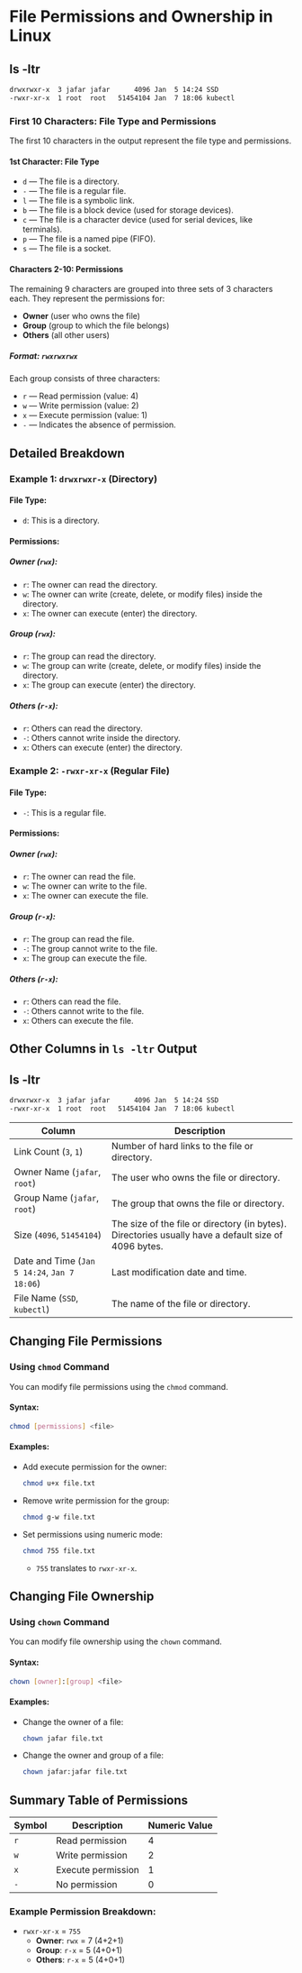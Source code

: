 
# File Permissions and Ownership in Linux

## ls -ltr
```bash
drwxrwxr-x  3 jafar jafar      4096 Jan  5 14:24 SSD
-rwxr-xr-x  1 root  root   51454104 Jan  7 18:06 kubectl
```

### First 10 Characters: File Type and Permissions
The first 10 characters in the output represent the file type and permissions.

#### 1st Character: File Type
- `d` — The file is a directory.
- `-` — The file is a regular file.
- `l` — The file is a symbolic link.
- `b` — The file is a block device (used for storage devices).
- `c` — The file is a character device (used for serial devices, like terminals).
- `p` — The file is a named pipe (FIFO).
- `s` — The file is a socket.

#### Characters 2-10: Permissions
The remaining 9 characters are grouped into three sets of 3 characters each. They represent the permissions for:

- **Owner** (user who owns the file)
- **Group** (group to which the file belongs)
- **Others** (all other users)

##### Format: `rwxrwxrwx`
Each group consists of three characters:
- `r` — Read permission (value: 4)
- `w` — Write permission (value: 2)
- `x` — Execute permission (value: 1)
- `-` — Indicates the absence of permission.

## Detailed Breakdown

### Example 1: `drwxrwxr-x` (Directory)

#### File Type:
- `d`: This is a directory.

#### Permissions:

##### Owner (`rwx`):
- `r`: The owner can read the directory.
- `w`: The owner can write (create, delete, or modify files) inside the directory.
- `x`: The owner can execute (enter) the directory.

##### Group (`rwx`):
- `r`: The group can read the directory.
- `w`: The group can write (create, delete, or modify files) inside the directory.
- `x`: The group can execute (enter) the directory.

##### Others (`r-x`):
- `r`: Others can read the directory.
- `-`: Others cannot write inside the directory.
- `x`: Others can execute (enter) the directory.

### Example 2: `-rwxr-xr-x` (Regular File)

#### File Type:
- `-`: This is a regular file.

#### Permissions:

##### Owner (`rwx`):
- `r`: The owner can read the file.
- `w`: The owner can write to the file.
- `x`: The owner can execute the file.

##### Group (`r-x`):
- `r`: The group can read the file.
- `-`: The group cannot write to the file.
- `x`: The group can execute the file.

##### Others (`r-x`):
- `r`: Others can read the file.
- `-`: Others cannot write to the file.
- `x`: Others can execute the file.

## Other Columns in `ls -ltr` Output
## ls -ltr
```bash
drwxrwxr-x  3 jafar jafar      4096 Jan  5 14:24 SSD
-rwxr-xr-x  1 root  root   51454104 Jan  7 18:06 kubectl
```
| Column | Description |
|--------|-------------|
| Link Count (`3`, `1`) | Number of hard links to the file or directory. |
| Owner Name (`jafar`, `root`) | The user who owns the file or directory. |
| Group Name (`jafar`, `root`) | The group that owns the file or directory. |
| Size (`4096`, `51454104`) | The size of the file or directory (in bytes). Directories usually have a default size of 4096 bytes. |
| Date and Time (`Jan 5 14:24`, `Jan 7 18:06`) | Last modification date and time. |
| File Name (`SSD`, `kubectl`) | The name of the file or directory. |

## Changing File Permissions

### Using `chmod` Command
You can modify file permissions using the `chmod` command.

#### Syntax:
```bash
chmod [permissions] <file>
```

#### Examples:
- Add execute permission for the owner:
    ```bash
    chmod u+x file.txt
    ```
- Remove write permission for the group:
    ```bash
    chmod g-w file.txt
    ```
- Set permissions using numeric mode:
    ```bash
    chmod 755 file.txt
    ```
    - `755` translates to `rwxr-xr-x`.

## Changing File Ownership

### Using `chown` Command
You can modify file ownership using the `chown` command.

#### Syntax:
```bash
chown [owner]:[group] <file>
```

#### Examples:
- Change the owner of a file:
    ```bash
    chown jafar file.txt
    ```
- Change the owner and group of a file:
    ```bash
    chown jafar:jafar file.txt
    ```

## Summary Table of Permissions
| Symbol | Description       | Numeric Value |
|--------|-------------------|---------------|
| `r`    | Read permission   | 4             |
| `w`    | Write permission  | 2             |
| `x`    | Execute permission| 1             |
| `-`    | No permission     | 0             |

### Example Permission Breakdown:
- `rwxr-xr-x` = `755`
  - **Owner**: `rwx` = 7 (4+2+1)
  - **Group**: `r-x` = 5 (4+0+1)
  - **Others**: `r-x` = 5 (4+0+1)
